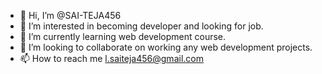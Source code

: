 - 👋 Hi, I’m @SAI-TEJA456
- 👀 I’m interested in becoming developer and looking for job.
- 🌱 I’m currently learning web development course.
- 💞️ I’m looking to collaborate on working any web development projects.
- 📫 How to reach me l.saiteja456@gmail.com

<!---
SAI-TEJA456/SAI-TEJA456 is a ✨ special ✨ repository because its `README.md` (this file) appears on your GitHub profile.
You can click the Preview link to take a look at your changes.
--->
